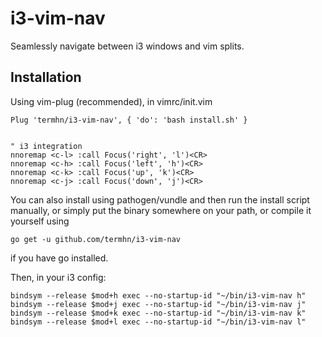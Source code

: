 # i3-vim-nav
Seamlessly navigate between i3 windows and vim splits. 

## Installation

Using vim-plug (recommended), in vimrc/init.vim

```vim
Plug 'termhn/i3-vim-nav', { 'do': 'bash install.sh' }


" i3 integration
nnoremap <c-l> :call Focus('right', 'l')<CR>
nnoremap <c-h> :call Focus('left', 'h')<CR>
nnoremap <c-k> :call Focus('up', 'k')<CR>
nnoremap <c-j> :call Focus('down', 'j')<CR>
```

You can also install using pathogen/vundle and then run the install script manually, or simply put the binary somewhere on your path, or compile it yourself using 

```
go get -u github.com/termhn/i3-vim-nav
```
if you have go installed.

Then, in your i3 config:

```
bindsym --release $mod+h exec --no-startup-id "~/bin/i3-vim-nav h"
bindsym --release $mod+j exec --no-startup-id "~/bin/i3-vim-nav j"
bindsym --release $mod+k exec --no-startup-id "~/bin/i3-vim-nav k"
bindsym --release $mod+l exec --no-startup-id "~/bin/i3-vim-nav l"
```

